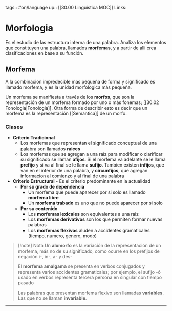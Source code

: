 tags:: #on/language 
up:: [[30.00 Linguistica MOC]]
Links: 
# Morfologia
Es el estudio de las estructura interna de una palabra. Analiza los elementos que constituyen una palabra, llamados **morfemas**, y a partir de alli crea clasificaciones en base a su función.

## Morfema
A la combinacion impredecible mas pequeña de forma y significado es llamado morfema, y es la unidad morfologica más pequeña.

Un morfema se manifiesta a través de los **morfos**, que son la representación de un morfema formado por uno o más fonemas; [[30.02 Fonologia|Fonologia]]. Otra forma de describir esto es decir que un morfema es la representación [[Semantica]] de un morfo.

### Clases
- **Criterio Tradicional**
	- Los morfemas que representan el significado conceptual de una palabra son llamados **raices** 
	- Los morfemas que se agregan a una raíz para modificar o clarificar su significado se llaman **afijos**. Si el morfema va adelante se le llama **prefijo** y si va al final se le llama **sufijo**. Tambien existen **infijos**, que van en el interior de una palabra, y **circunfijos**, que agregan informacion al comienzo y al final de una palabra
- **Criterio Estructural** - Es el criterio predominante en la actualidad
	- **Por su grado de dependencia**
		- Un morfema que puede aparecer por si solo es llamado **morfema libre**
		- Un **morfema trabado** es uno que no puede aparecer por si solo
	- **Por su contenido**
		- Los **morfemas lexicales** son equivalentes a una raiz
		- Los **morfemas derivativos** son los que permiten formar nuevas palabras
		- Los **morfemas flexivos** aluden a accidentes gramaticales (tiempo, numero, genero, modo)

> [!note] Nota
> Un **alomorfo** es la variación de la representación de un morfema, más no de su significado, como ocurre en los prefijos de negación i-, in-, a- y des-
> 
> El **morfema amalgama** se presenta en verbos conjugados y representa varios accidentes gramaticales; por ejemplo, el sufijo -ó usado en verbos representa tercera persona en singular con tiempo pasado
> 
> Las palabras que presentan morfema flexivo son llamadas **variables**. Las que no se llaman **invariable**.

___

